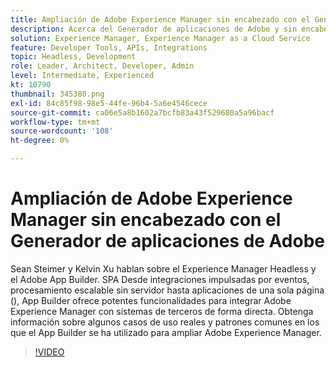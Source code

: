 ```yaml
---
title: Ampliación de Adobe Experience Manager sin encabezado con el Generador de aplicaciones de Adobe
description: Acerca del Generador de aplicaciones de Adobe y sin encabezado de Experience Manager. SPA AEM Desde integraciones impulsadas por eventos, procesamiento escalable sin servidor hasta aplicaciones de una sola página (), integrándolas con sistemas de terceros.
solution: Experience Manager, Experience Manager as a Cloud Service
feature: Developer Tools, APIs, Integrations
topic: Headless, Development
role: Leader, Architect, Developer, Admin
level: Intermediate, Experienced
kt: 10790
thumbnail: 345380.png
exl-id: 84c85f98-98e5-44fe-96b4-5a6e4546cece
source-git-commit: ca06e5a8b1602a7bcfb83a43f529680a5a96bacf
workflow-type: tm+mt
source-wordcount: '108'
ht-degree: 0%

---
```


# Ampliación de Adobe Experience Manager sin encabezado con el Generador de aplicaciones de Adobe

Sean Steimer y Kelvin Xu hablan sobre el Experience Manager Headless y el Adobe App Builder. SPA Desde integraciones impulsadas por eventos, procesamiento escalable sin servidor hasta aplicaciones de una sola página (), App Builder ofrece potentes funcionalidades para integrar Adobe Experience Manager con sistemas de terceros de forma directa. Obtenga información sobre algunos casos de uso reales y patrones comunes en los que el App Builder se ha utilizado para ampliar Adobe Experience Manager.

>[!VIDEO](https://video.tv.adobe.com/v/345380/?quality=12&learn=on)
